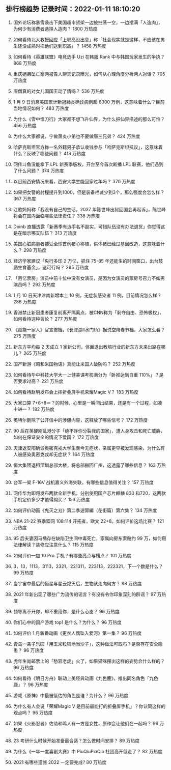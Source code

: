 
## 排行榜趋势 记录时间：2022-01-11 18:10:20
  
  1. 国外论坛称暴雪袭击下美国超市货架一边被扫荡一空，一边摆满「人造肉」，为何少有消费者选择人造肉？ 1800 万热度
    
  2. 如何看待北大教授回应「上职高没出息」称「社会现实就是这样，不应该在男生还没成熟时把他们送到职高」？ 1458 万热度
    
  3. 如何看待《英雄联盟》电竞选手 Uzi 在韩服 Rank 中与韩国玩家发生的争执？ 868 万热度
    
  4. 重庆姐弟坠亡案两被告人聊天记录曝光，如何从心理角度分析两人对话？ 705 万热度
    
  5. 唐僧真的对女儿国国王动了情吗？ 536 万热度
    
  6. 1 月 9 日消息美国累计新冠肺炎确诊病例超 6000 万例，这意味着什么？目前当地情况如何？ 483 万热度
    
  7. 为什么《雪中悍刀行》大家都不想飞升仙界，为什么把仙界描述的那么可怕？ 456 万热度
    
  8. 为什么大家都说，宁做萧炎小弟也不要做唐三兄弟？ 424 万热度
    
  9. 哈萨克斯坦官方称一名外籍男子承认收钱参与「哈萨克斯坦抗议」，这意味着什么？反映了哪些问题？ 413 万热度
    
  10. 网传斗鱼没能拿下 LPL 新赛季版权，开台至今首次断播 LPL 联赛，他们遇到了什么问题？ 374 万热度
    
  11. 以目前西安情况来看，西安大学生能回家过年吗？ 370 万热度
    
  12. 如果把女警的射程提升到1000，但是装备栏减少到3个，那么强度会怎么样？ 367 万热度
    
  13. 江歌妈妈称「我没有自己的生活，2037 年陈世峰出狱回国会再起诉」，陈世峰将会在国内面临哪些法律责任？ 338 万热度
    
  14. Doinb 直播透露「新赛季有选手名不副实，可惜队伍没有办法退货」你觉得这是在暗示哪支队伍？ 313 万热度
    
  15. 美国心脏病患者接受全球首例猪心移植，供体猪已经过基因改造，这意味着什么？ 298 万热度
    
  16. 经济学家建议「央行多印 2 万亿，抓住 75-85 年还能生的时间窗口，出台鼓励生育基金」，这可行吗？ 295 万热度
    
  17. 「百亿票房」演员中前十位中没有女演员，是因为女演员的票房号召力不如男演员吗？ 292 万热度
    
  18. 1 月 10 日天津津南新增本土 10 例，无症状感染者 11 例，目前情况怎么样？ 286 万热度
    
  19. 香港禁止新冠患者康复前离开隔离点，被CNN称为「剥夺自由、恐怖极权」，如何看待这种言论？ 277 万热度
    
  20. 《超能一家人》官宣撤档，《长津湖II水门桥》据说空降春节档，大家怎么看？ 275 万热度
    
  21. 新东方平均每 2 天成立 1 家新公司，体面退出教培行业的新东方未来出路在哪儿？ 265 万热度
    
  22. 国产新游《昭和米国物语》真能让米国人破防吗？ 252 万热度
    
  23. 如何看待华中科技大学大一上健美课考核满分为「卧推达到自重 110%」？是否要求过高？ 221 万热度
    
  24. 如何看待赵明发布会上摔折叠屏手机荣耀Magic V？ 183 万热度
    
  25. 大家口算 7+6+8＝？的时候，心里是一瞬间出结果，还是有一个过程，如凑十进一？ 182 万热度
    
  26. 英特尔删除了公开信中的涉疆内容，这释放了哪些信号？ 172 万热度
    
  27. 90 后在英硬刚乱港分子「绝不许你分裂我的国家」，遭人身攻击和死亡威胁，如何在保证安全的情况下爱国？ 172 万热度
    
  28. 天津返安阳确诊奥密克戎大学生至今无症状，亲属更早被发现感染，为什么有人被感染奥密克戎却无症状？ 164 万热度
    
  29. 恒大集团退租深圳总部大楼，将总部搬回广州，这透露了哪些信息？ 163 万热度
    
  30. 台军一架 F-16V 战机嘉义外海失联，有哪些信息值得关注？ 157 万热度
    
  31. 网传华为即将发布两款全新手机，分别使用国产芯片麒麟 830 和720，这两款手机定价多少才值得购买？ 153 万热度
    
  32. 如何评价动画《鬼灭之刃》第二季遊郭編（花街篇）第六集？ 134 万热度
    
  33. NBA 21-22 赛季篮网 108:114 开拓者，欧文 22+8，如何评价这场比赛？ 121 万热度
    
  34. 95 后夫妻因马桶存在缺陷卫生间中毒死亡，家属向房东索赔约 99 万，如何用法律解读？装修应注意什么？ 115 万热度
    
  35. 如何评价一加 10 Pro 手机？有哪些亮点与槽点？ 101 万热度
    
  36. 3，13，1113，3113，2321，221311，223113，222321，下一个数是什么？ 99 万热度
    
  37. 当宇宙中最后的恒星与星云熄灭后，生物该走向何方？ 98 万热度
    
  38. 2021 年新出现了哪些广为流传的谣言？有没有令你印象深刻的辟谣？ 97 万热度
    
  39. 领导离不开你，却不重用你，是什么心态？ 96 万热度
    
  40. 你们心中的国产游戏 top1 是什么？为什么？ 96 万热度
    
  41. 如何评价 1 月新番动画《更衣人偶坠入爱河》第一集？ 96 万热度
    
  42. 青岛一亲子乐园「用玉米粒铺地当沙子」，这种做法可取吗？是否存在安全隐患？ 96 万热度
    
  43. 虎年生肖邮票上的「愁容老虎」火了，如果猫咪摆出这样的姿势会什么样的？ 96 万热度
    
  44. 如何看待《明日方舟》联动上美经典动画《九色鹿》，推出同名角色「九色鹿」？ 96 万热度
    
  45. 游戏《原神》中最被低估的角色是谁？为什么？ 96 万热度
    
  46. 为什么有人会说「荣耀Magic V 是目前最能打的折叠屏手机」？你认同这样的观点吗？ 96 万热度
    
  47. 如果《火影忍者》佐助和鸣人有一方是女性，原作会让他们在一起吗？ 96 万热度
    
  48. 23 考研什么时候开始准备最合适？怎么做时间安排？ 89 万热度
    
  49. 为什么《一年一度喜剧大赛》中 PiuQiuPiaQia 社团高开低走了？ 82 万热度
    
  50. 2021 有哪些遗憾 2022 一定要完成? 80 万热度
    